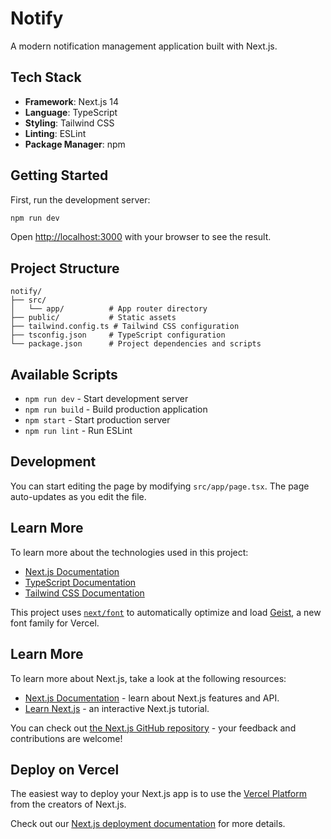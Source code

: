 # Notify

A modern notification management application built with Next.js.

## Tech Stack

- **Framework**: Next.js 14
- **Language**: TypeScript
- **Styling**: Tailwind CSS
- **Linting**: ESLint
- **Package Manager**: npm

## Getting Started

First, run the development server:

```bash
npm run dev
```

Open [http://localhost:3000](http://localhost:3000) with your browser to see the result.

## Project Structure

```
notify/
├── src/
│   └── app/          # App router directory
├── public/           # Static assets
├── tailwind.config.ts # Tailwind CSS configuration
├── tsconfig.json     # TypeScript configuration
└── package.json      # Project dependencies and scripts
```

## Available Scripts

- `npm run dev` - Start development server
- `npm run build` - Build production application
- `npm start` - Start production server
- `npm run lint` - Run ESLint

## Development

You can start editing the page by modifying `src/app/page.tsx`. The page auto-updates as you edit the file.

## Learn More

To learn more about the technologies used in this project:

- [Next.js Documentation](https://nextjs.org/docs)
- [TypeScript Documentation](https://www.typescriptlang.org/docs)
- [Tailwind CSS Documentation](https://tailwindcss.com/docs)

This project uses [`next/font`](https://nextjs.org/docs/app/building-your-application/optimizing/fonts) to automatically optimize and load [Geist](https://vercel.com/font), a new font family for Vercel.

## Learn More

To learn more about Next.js, take a look at the following resources:

- [Next.js Documentation](https://nextjs.org/docs) - learn about Next.js features and API.
- [Learn Next.js](https://nextjs.org/learn) - an interactive Next.js tutorial.

You can check out [the Next.js GitHub repository](https://github.com/vercel/next.js) - your feedback and contributions are welcome!

## Deploy on Vercel

The easiest way to deploy your Next.js app is to use the [Vercel Platform](https://vercel.com/new?utm_medium=default-template&filter=next.js&utm_source=create-next-app&utm_campaign=create-next-app-readme) from the creators of Next.js.

Check out our [Next.js deployment documentation](https://nextjs.org/docs/app/building-your-application/deploying) for more details.
